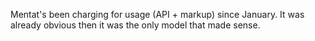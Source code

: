 Mentat's been charging for usage (API + markup) since January. It was already obvious then it was the only model that made sense.

